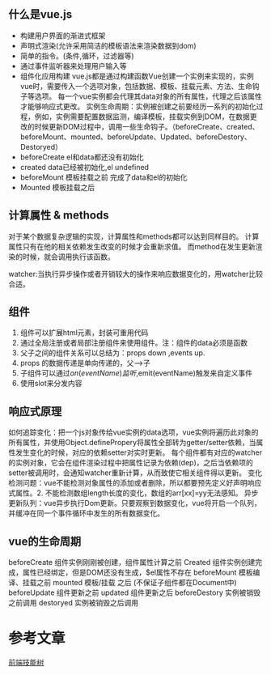 ## 什么是vue.js
* 构建用户界面的渐进式框架
* 声明式渲染(允许采用简洁的模板语法来渲染数据到dom)
* 简单的指令。(条件,循环，过滤器等)
* 通过事件监听器来处理用户输入等
* 组件化应用构建
vue.js都是通过构建函数Vue创建一个实例来实现的，实例vue时，需要传入一个选项对象，包括数据、模板、挂载元素、方法、生命钩子等选项。
每一个vue实例都会代理其data对象的所有属性，代理之后该属性才能够响应式更改。
实例生命周期：实例被创建之前要经历一系列的初始化过程，例如，实例需要配置数据监测，编译模板，挂载实例到DOM，在数据更改的时候更新DOM过程中，调用一些生命钩子。（beforeCreate、created、beforeMount、mounted、beforeUpdate、Updated、beforeDestory、Destoryed）
* beforeCreate el和data都还没有初始化
* created data已经被初始化,el undefined
* beforeMount 模板挂载之前 完成了data和el的初始化
* Mounted 模板挂载之后

## 计算属性 & methods
对于某个数据复杂逻辑的实现，计算属性和methods都可以达到同样目的。
计算属性只有在他的相关依赖发生改变的时候才会重新求值。
而method在发生更新渲染的时候，就会调用执行该函数。

watcher:当执行异步操作或者开销较大的操作来响应数据变化的，用watcher比较合适。

## 组件
1. 组件可以扩展html元素，封装可重用代码
2. 通过全局注册或者局部注册组件来使用组件。注：组件的data必须是函数
3. 父子之间的组件关系可以总结为：props down ,events up.
4. props 的数据传递是单向传递的，父-->子
5. 子组件可以通过$on(eventName)监听,$emit(eventName)触发来自定义事件
6. 使用slot来分发内容

## 响应式原理
如何追踪变化：把一个js对象传给vue实例的data选项，vue实例将遍历此对象的所有属性，并使用Object.definePropery将属性全部转为getter/setter依赖，当属性发生变化的时候，对应的依赖setter对实时更新。
每个组件都有对应的watcher的实例对象，它会在组件渲染过程中把属性记录为依赖(dep)，之后当依赖项的setter被调用时，会通知watcher重新计算，从而致使它相关组件得以更新。
变化检测问题：vue不能检测对象属性的添加或者删除，所以都要预先定义好声明响应式属性。2. 不能检测数组length长度的变化，数组的arr[xx]=yy无法感知。
异步更新队列：vue异步执行Dom更新。只要观察到数据变化，vue将开启一个队列，并缓冲在同一个事件循环中发生的所有数据变化。


## vue的生命周期
beforeCreate 组件实例刚刚被创建，组件属性计算之前
Created 组件实例创建完成，属性已经绑定，但是DOM还没有生成，$el属性不存在
beforeMount 模板编译、挂载之前
mounted 模板/挂载 之后  (不保证子组件都在Document中)
beforeUpdate 组件更新之前
updated 组件更新之后
beforeDestory 实例被销毁之前调用
destoryed 实例被销毁之后调用



# 参考文章
[前端技能树](https://github.com/suibobuzhuliu/blog)


